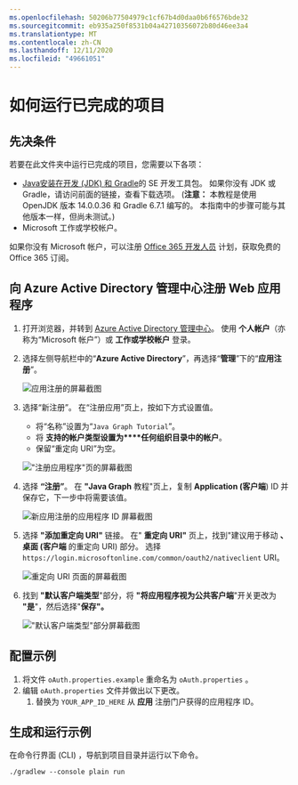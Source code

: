 ```yaml
---
ms.openlocfilehash: 50206b77504979c1cf67b4d0daa0b6f6576bde32
ms.sourcegitcommit: eb935a250f8531b04a42710356072b80d46ee3a4
ms.translationtype: MT
ms.contentlocale: zh-CN
ms.lasthandoff: 12/11/2020
ms.locfileid: "49661051"
---
```

# <a name="how-to-run-the-completed-project"></a>如何运行已完成的项目

## <a name="prerequisites"></a>先决条件

若要在此文件夹中运行已完成的项目，您需要以下各项：

- [Java安装在开发 (JDK) ](https://java.com/en/download/faq/develop.xml)[和 Gradle](https://gradle.org/)的 SE 开发工具包。 如果你没有 JDK 或 Gradle，请访问前面的链接，查看下载选项。  (**注意：** 本教程是使用 OpenJDK 版本 14.0.0.36 和 Gradle 6.7.1 编写的。 本指南中的步骤可能与其他版本一样，但尚未测试。) 
- Microsoft 工作或学校帐户。

如果你没有 Microsoft 帐户，可以注册 [Office 365 开发人员](https://developer.microsoft.com/office/dev-program) 计划，获取免费的 Office 365 订阅。

## <a name="register-a-web-application-with-the-azure-active-directory-admin-center"></a>向 Azure Active Directory 管理中心注册 Web 应用程序

1. 打开浏览器，并转到 [Azure Active Directory 管理中心](https://aad.portal.azure.com)。 使用 **个人帐户**（亦称为“Microsoft 帐户”）或 **工作或学校帐户** 登录。

1. 选择左侧导航栏中的“**Azure Active Directory**”，再选择“**管理**”下的“**应用注册**”。

    ![应用注册的屏幕截图 ](/tutorial/images/aad-portal-app-registrations.png)

1. 选择“新注册”。 在“注册应用”页上，按如下方式设置值。

    - 将“名称”设置为“`Java Graph Tutorial`”。
    - 将 **支持的帐户类型设置为****任何组织目录中的帐户**。
    - 保留“重定向 URI”为空。

    !["注册应用程序"页的屏幕截图](/tutorial/images/aad-register-an-app.png)

1. 选择 **“注册”**。 在 **"Java Graph** 教程"页上，复制 **Application (客户端**) ID 并保存它，下一步中将需要该值。

    ![新应用注册的应用程序 ID 屏幕截图](/tutorial/images/aad-application-id.png)

1. 选择 **"添加重定向 URI"** 链接。 在" **重定向 URI"** 页上，找到"建议用于移动 **、桌面 (客户端** 的重定向 URI) 部分。 选择 `https://login.microsoftonline.com/common/oauth2/nativeclient` URI。

    ![重定向 URI 页面的屏幕截图](/tutorial/images/aad-redirect-uris.png)

1. 找到 **"默认客户端类型**"部分，将 **"将应用程序视为公共客户端**"开关更改为 **"是**"，然后选择"**保存"。**

    !["默认客户端类型"部分屏幕截图](/tutorial/images/aad-default-client-type.png)

## <a name="configure-the-sample"></a>配置示例

1. 将文件 `oAuth.properties.example` 重命名为 `oAuth.properties` 。
1. 编辑 `oAuth.properties` 文件并做出以下更改。
    1. 替换为 `YOUR_APP_ID_HERE` 从 **应用** 注册门户获得的应用程序 ID。

## <a name="build-and-run-the-sample"></a>生成和运行示例

在命令行界面 (CLI) ，导航到项目目录并运行以下命令。

```Shell
./gradlew --console plain run
```
